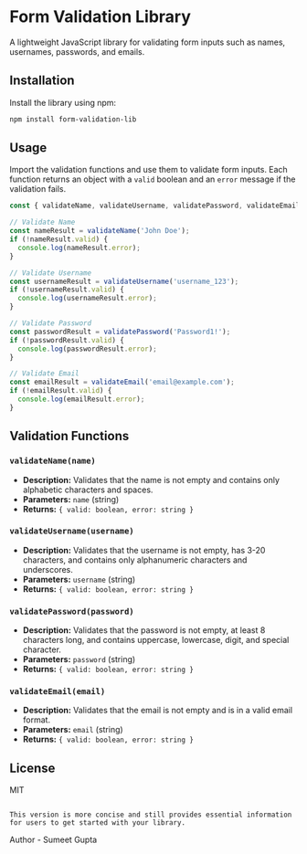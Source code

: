 
# Form Validation Library

A lightweight JavaScript library for validating form inputs such as names, usernames, passwords, and emails.

## Installation

Install the library using npm:

```bash
npm install form-validation-lib
```

## Usage

Import the validation functions and use them to validate form inputs. Each function returns an object with a `valid` boolean and an `error` message if the validation fails.

```javascript
const { validateName, validateUsername, validatePassword, validateEmail } = require('form-validation-lib');

// Validate Name
const nameResult = validateName('John Doe');
if (!nameResult.valid) {
  console.log(nameResult.error);
}

// Validate Username
const usernameResult = validateUsername('username_123');
if (!usernameResult.valid) {
  console.log(usernameResult.error);
}

// Validate Password
const passwordResult = validatePassword('Password1!');
if (!passwordResult.valid) {
  console.log(passwordResult.error);
}

// Validate Email
const emailResult = validateEmail('email@example.com');
if (!emailResult.valid) {
  console.log(emailResult.error);
}
```

## Validation Functions

### `validateName(name)`
- **Description:** Validates that the name is not empty and contains only alphabetic characters and spaces.
- **Parameters:** `name` (string)
- **Returns:** `{ valid: boolean, error: string }`

### `validateUsername(username)`
- **Description:** Validates that the username is not empty, has 3-20 characters, and contains only alphanumeric characters and underscores.
- **Parameters:** `username` (string)
- **Returns:** `{ valid: boolean, error: string }`

### `validatePassword(password)`
- **Description:** Validates that the password is not empty, at least 8 characters long, and contains uppercase, lowercase, digit, and special character.
- **Parameters:** `password` (string)
- **Returns:** `{ valid: boolean, error: string }`

### `validateEmail(email)`
- **Description:** Validates that the email is not empty and is in a valid email format.
- **Parameters:** `email` (string)
- **Returns:** `{ valid: boolean, error: string }`

## License

MIT
```

This version is more concise and still provides essential information for users to get started with your library.
```

Author - Sumeet Gupta